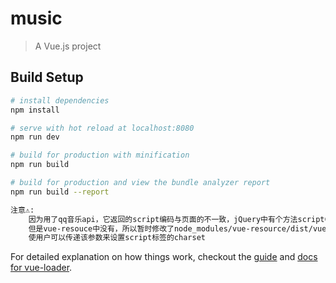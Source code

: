 # music

> A Vue.js project

## Build Setup

``` bash
# install dependencies
npm install

# serve with hot reload at localhost:8080
npm run dev

# build for production with minification
npm run build

# build for production and view the bundle analyzer report
npm run build --report
```

``` bash
注意⚠️:
	因为用了qq音乐api，它返回的script编码与页面的不一致，jQuery中有个方法scriptCharset可以处理这种情况，
	但是vue-resouce中没有，所以暂时修改了node_modules/vue-resource/dist/vue-resouce.es2015.js,
	使用户可以传递该参数来设置script标签的charset
```

For detailed explanation on how things work, checkout the [guide](http://vuejs-templates.github.io/webpack/) and [docs for vue-loader](http://vuejs.github.io/vue-loader).
